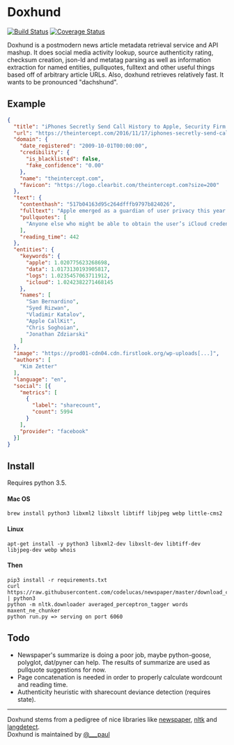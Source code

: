 # Doxhund
[![Build Status](https://travis-ci.org/psolbach/doxhund.svg?branch=master)](https://travis-ci.org/psolbach/doxhund)
[![Coverage Status](https://coveralls.io/repos/github/psolbach/doxhund/badge.svg?branch=master)](https://coveralls.io/github/psolbach/doxhund?branch=master)  

Doxhund is a postmodern news article metadata retrieval service and API mashup. It does social media activity lookup, source authenticity rating, checksum creation, json-ld and metatag parsing as well as information extraction for named entities, pullquotes, fulltext and other useful things based off of arbitrary article URLs. Also, doxhund retrieves relatively fast.
It wants to be pronounced "dachshund".

## Example

```json
{
  "title": "iPhones Secretly Send Call History to Apple, Security Firm Says",
  "url": "https://theintercept.com/2016/11/17/iphones-secretly-send-call-history-to-apple-security-firm-says/",
  "domain": {
    "date_registered": "2009-10-01T00:00:00",
    "credibility": {
      "is_blacklisted": false,
      "fake_confidence": "0.00"
    },
    "name": "theintercept.com",
    "favicon": "https://logo.clearbit.com/theintercept.com?size=200"
  },
  "text": {
    "contenthash": "517b04163d95c264dfffb9797b824026",
    "fulltext": "Apple emerged as a guardian of user privacy this year [...]",
    "pullquotes": [
      "Anyone else who might be able to obtain the user’s iCloud credentials, like hackers [...]",
    ],
    "reading_time": 442
  },
  "entities": {
    "keywords": {
      "apple": 1.020775623268698,
      "data": 1.0173130193905817,
      "logs": 1.0235457063711912,
      "icloud": 1.0242382271468145
    },
    "names": [
      "San Bernardino",
      "Syed Rizwan",
      "Vladimir Katalov",
      "Apple CallKit",
      "Chris Soghoian",
      "Jonathan Zdziarski"
    ]
  },
  "image": "https://prod01-cdn04.cdn.firstlook.org/wp-uploads[...]",
  "authors": [
    "Kim Zetter"
  ],
  "language": "en",
  "social": [{
    "metrics": [
      {
        "label": "sharecount",
        "count": 5994
      }
    ],
    "provider": "facebook"
  }]
}
```

## Install
Requires python 3.5.    

#### Mac OS
```shell
brew install python3 libxml2 libxslt libtiff libjpeg webp little-cms2
```
#### Linux
```shell
apt-get install -y python3 libxml2-dev libxslt-dev libtiff-dev libjpeg-dev webp whois
```
#### Then
```shell
pip3 install -r requirements.txt
curl https://raw.githubusercontent.com/codelucas/newspaper/master/download_corpora.py | python3
python -m nltk.downloader averaged_perceptron_tagger words maxent_ne_chunker
python run.py => serving on port 6060
```

## Todo
* Newspaper's summarize is doing a poor job, maybe python-goose, polyglot, dat/pyner can help.
The results of summarize are used as pullquote suggestions for now.
* Page concatenation is needed in order to properly calculate wordcount and reading time.
* Authenticity heuristic with sharecount deviance detection (requires state).

---

Doxhund stems from a pedigree of nice libraries like [newspaper](https://github.com/codelucas/newspaper), [nltk](https://github.com/nltk/nltk) and [langdetect](https://github.com/Mimino666/langdetect).   
Doxhund is maintained by [@___paul](https://twitter.com/___paul)   

